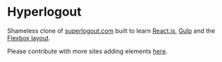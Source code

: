# Hyperlogout

Shameless clone of [superlogout.com](superlogout.com) built to learn
[React.js](https://facebook.github.io/react/), [Gulp](http://gulpjs.com/) and the
[Flexbox layout](https://css-tricks.com/snippets/css/a-guide-to-flexbox/).

Please contribute with more sites adding elements
[here](https://github.com/thewarpaint/hyperlogout/blob/master/app/main.js#L8).
